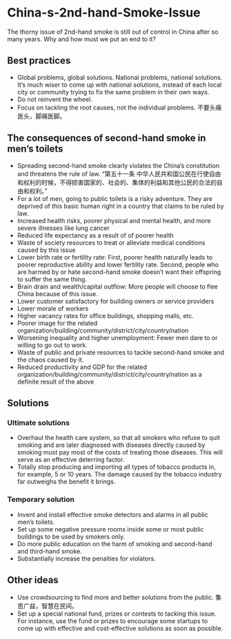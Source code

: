 # China-s-2nd-hand-Smoke-Issue
The thorny issue of 2nd-hand smoke is still out of control in China after so many years. Why and how must we put an end to it?

## Best practices
* Global problems, global solutions. National problems, national solutions. It’s much wiser to come up with national solutions, instead of each local city or community trying to fix the same problem in their own ways.
* Do not reinvent the wheel.
* Focus on tackling the root causes, not the individual problems. 不要头痛医头，脚痛医脚。
## The consequences of second-hand smoke in men’s toilets
* Spreading second-hand smoke clearly violates the China’s constitution and threatens the rule of law. “第五十一条 中华人民共和国公民在行使自由和权利的时候，不得损害国家的、社会的、集体的利益和其他公民的合法的自由和权利。”
* For a lot of men, going to public toilets is a risky adventure. They are deprived of this basic human right in a country that claims to be ruled by law.
* Increased health risks, poorer physical and mental health, and more severe illnesses like lung cancer
* Reduced life expectancy as a result of of poorer health
* Waste of society resources to treat or alleviate medical conditions caused by this issue
* Lower birth rate or fertility rate: First, poorer health naturally leads to poorer reproductive ability and lower fertility rate. Second, people who are harmed by or hate second-hand smoke doesn’t want their offspring to suffer the same thing.
* Brain drain and wealth/capital outflow: More people will choose to flee China because of this issue.
* Lower customer satisfactory for building owners or service providers
* Lower morale of workers
* Higher vacancy rates for office buildings, shopping malls, etc.
* Poorer image for the related organization/building/community/district/city/country/nation
* Worsening inequality and higher unemployment: Fewer men dare to or willing to go out to work.
* Waste of public and private resources to tackle second-hand smoke and the chaos caused by it.
* Reduced productivity and GDP for the related organization/building/community/district/city/country/nation as a definite result of the above
## Solutions
### Ultimate solutions
* Overhaul the health care system, so that all smokers who refuse to quit smoking and are later diagnosed with diseases directly caused by smoking must pay most of the costs of treating those diseases. This will serve as an effective deterring factor.
* Totally stop producing and importing all types of tobacco products in, for example, 5 or 10 years. The damage caused by the tobacco industry far outweighs the benefit it brings.
### Temporary solution
* Invent and install effective smoke detectors and alarms in all public men’s toilets.
* Set up some negative pressure rooms inside some or most public buildings to be used by smokers only.
* Do more public education on the harm of smoking and second-hand and third-hand smoke.
* Substantially increase the penalties for violators.
## Other ideas
* Use crowdsourcing to find more and better solutions from the public. 集思广益，智慧在民间。
* Set up a special national fund, prizes or contests to tacking this issue. For instance, use the fund or prizes to encourage some startups to come up with effective and cost-effective solutions as soon as possible.
